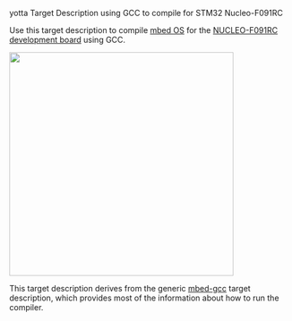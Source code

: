 yotta Target Description using GCC to compile for STM32 Nucleo-F091RC

Use this target description to compile [mbed
OS](http://www.mbed.com/en/development/software/mbed-os/) for the [NUCLEO-F091RC
development
board](https://developer.mbed.org/platforms/ST-Nucleo-F091RC/)
using GCC.

<img src="http://www.st.com/st-web-ui/static/active/en/fragment/product_related/rpn_information/board_photo/nucleo-F0.jpg" width="400">

This target description derives from the generic
[mbed-gcc](https://github.com/ARMmbed/target-mbed-gcc) target description,
which provides most of the information about how to run the compiler.
